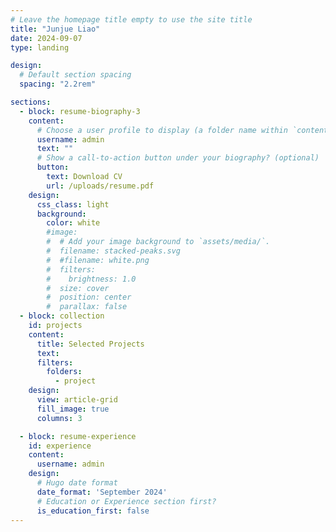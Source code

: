 ```yaml
---
# Leave the homepage title empty to use the site title
title: "Junjue Liao"
date: 2024-09-07
type: landing

design:
  # Default section spacing
  spacing: "2.2rem"

sections:
  - block: resume-biography-3
    content:
      # Choose a user profile to display (a folder name within `content/authors/`)
      username: admin
      text: ""
      # Show a call-to-action button under your biography? (optional)
      button:
        text: Download CV
        url: /uploads/resume.pdf
    design:
      css_class: light
      background:
        color: white
        #image:
        #  # Add your image background to `assets/media/`.
        #  filename: stacked-peaks.svg
        #  #filename: white.png
        #  filters:
        #    brightness: 1.0
        #  size: cover
        #  position: center
        #  parallax: false
  - block: collection
    id: projects
    content:
      title: Selected Projects
      text: 
      filters:
        folders:
          - project
    design:
      view: article-grid
      fill_image: true
      columns: 3

  - block: resume-experience
    id: experience
    content:
      username: admin
    design:
      # Hugo date format
      date_format: 'September 2024'
      # Education or Experience section first?
      is_education_first: false
---
```


